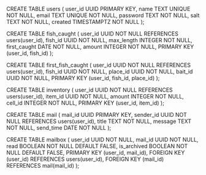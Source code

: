 CREATE TABLE users (
    user_id UUID PRIMARY KEY,
    name TEXT UNIQUE NOT NULL,
    email TEXT UNIQUE NOT NULL,
    password TEXT NOT NULL,
    salt TEXT NOT NULL,
    created TIMESTAMPTZ NOT NULL
);

CREATE TABLE fish_caught (
    user_id UUID NOT NULL REFERENCES users(user_id),
    fish_id UUID NOT NULL,
    max_length INTEGER NOT NULL,
    first_caught DATE NOT NULL,
    amount INTEGER NOT NULL,
    PRIMARY KEY (user_id, fish_id)
);

CREATE TABLE first_fish_caught (
    user_id UUID NOT NULL REFERENCES users(user_id),
    fish_id UUID NOT NULL,
    place_id UUID NOT NULL,
    bait_id UUID NOT NULL,
    PRIMARY KEY (user_id, fish_id, place_id)
);

CREATE TABLE inventory (
    user_id UUID NOT NULL REFERENCES users(user_id),
    item_id UUID NOT NULL,
    amount INTEGER NOT NULL,
    cell_id INTEGER NOT NULL,
    PRIMARY KEY (user_id, item_id)
);

CREATE TABLE mail (
    mail_id UUID PRIMARY KEY,
    sender_id UUID NOT NULL REFERENCES users(user_id),
    title TEXT NOT NULL,
    message TEXT NOT NULL,
    send_time DATE NOT NULL
);

CREATE TABLE mailbox (
    user_id UUID NOT NULL,
    mail_id UUID NOT NULL,
    read BOOLEAN NOT NULL DEFAULT FALSE,
    is_archived BOOLEAN NOT NULL DEFAULT FALSE,
    PRIMARY KEY (user_id, mail_id),
    FOREIGN KEY (user_id) REFERENCES users(user_id),
    FOREIGN KEY (mail_id) REFERENCES mail(mail_id)
);


